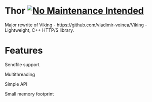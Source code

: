 # Thor [![No Maintenance Intended](http://unmaintained.tech/badge.svg)](http://unmaintained.tech/)
Major rewrite of Viking - https://github.com/vladimir-voinea/Viking - Lightweight, C++ HTTP/S library.

# Features

Sendfile support

Multithreading

Simple API

Small memory footprint
